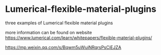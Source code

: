 # Lumerical-flexible-material-plugins

three examples of Lumerical flexible material plugins

more information can be found on website
https://www.lumerical.com/learn/whitepapers/flexible-material-plugins/

https://mp.weixin.qq.com/s/Bqwm5uWuiNRqrsPsCiEJZA
